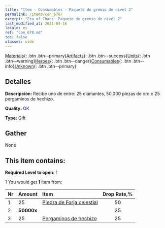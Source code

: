 ```yaml
---
title: "Item - Consumables - Paquete de gremio de nivel 2"
permalink: /Items/con_678/
excerpt: "Era of Chaos  Paquete de gremio de nivel 2"
last_modified_at: 2021-04-16
locale: es
ref: "con_678.md"
toc: false
classes: wide
---
```

 [Materials](/es/Items/){: .btn .btn--primary}[Artifacts](/es/Items/Artifacts/){: .btn .btn--success}[Units](/es/Items/Units/){: .btn .btn--warning}[Heroes](/es/Items/Heroes/){: .btn .btn--danger}[Consumables](/es/Items/Consumables/){: .btn .btn--info}[Unknown](/es/Items/Unknown/){: .btn .btn--primary}

## Detalles
 **Descripción:** Recibe uno de entre: 25 diamantes, 50.000 piezas de oro o 25 pergaminos de hechizo.

 **Quality:** <span style="color: #0000CD">OK</span>

 **Type:** Gift

## Gather

  None

## This item contains:

 **Required Level to open:** 1

 1 You would get **1** item  from:

  | Nr | Amount |     Item    | Drop Rate,% |
  |:---|:-------|:------------|:---------:|
  | 1 | 25 | [Piedra de Forja celestial](/es/Items/art_188/) | 50 | 
  | 2 |  **50000x** | <i class="fas fa-coins"/> | 25 | 
  | 3 | 25 | [Pergaminos de hechizo](/es/Items/con_694/) | 25 | 
